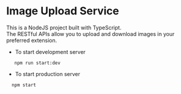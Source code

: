 # Image Upload Service

This is a NodeJS project built with TypeScript.  
The RESTful APIs allow you to upload and download images in your preferred extension.

- To start development server

```
   npm run start:dev
```

- To start production server

```
  npm start
```
